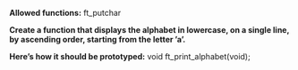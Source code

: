 **Allowed functions:** ft_putchar

__Create a function that displays the alphabet in lowercase, on a single line, by ascending order, starting from the letter ’a’.__

**Here’s how it should be prototyped:** void ft_print_alphabet(void);
